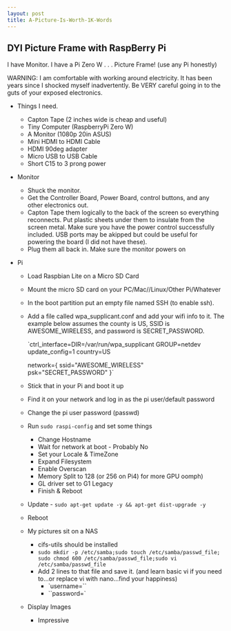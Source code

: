 ```yaml
---
layout: post
title: A-Picture-Is-Worth-1K-Words
---
```


## DYI Picture Frame with RaspBerry Pi

I have Monitor. I have a Pi Zero W . . . Picture Frame! (use any Pi honestly)

WARNING: I am comfortable with working around electricity. It has been years since I shocked myself inadvertently. Be VERY careful going in to the guts of your exposed electronics.

- Things I need.

  - Capton Tape (2 inches wide is cheap and useful)
  - Tiny Computer (RaspberryPi Zero W)
  - A Monitor (1080p 20in ASUS)
  - Mini HDMI to HDMI Cable
  - HDMI 90deg adapter
  - Micro USB to USB Cable
  - Short C15 to 3 prong power

- Monitor

  - Shuck the monitor.
  - Get the Controller Board, Power Board, control buttons, and any other electronics out.
  - Capton Tape them logically to the back of the screen so everything reconnects. Put plastic sheets under them to insulate from the screen metal. Make sure you have the power control successfully included. USB ports may be akipped but could be useful for powering the board (I did not have these).
  - Plug them all back in. Make sure the monitor powers on

- Pi

  - Load Raspbian Lite on a Micro SD Card

  - Mount the micro SD card on your PC/Mac//Linux/Other Pi/Whatever

  - In the boot partition put an empty file named SSH (to enable ssh).

  - Add a file called wpa_supplicant.conf and add your wifi info to it. The example below assumes the county is US, SSID is AWESOME_WIRELESS, and password is SECRET_PASSWORD.

    `ctrl_interface=DIR=/var/run/wpa_supplicant GROUP=netdev
    update_config=1
    country=US

    network={
     ssid="AWESOME_WIRELESS"
     psk="SECRET_PASSWORD"
    }`

  - Stick that in your Pi and boot it up

  - Find it on your network and log in as the pi user/default password

  - Change the pi user password (passwd)

  - Run `sudo raspi-config` and set some things

    - Change Hostname
    - Wait for network at boot - Probably No
    - Set your Locale & TimeZone
    - Expand Filesystem
    - Enable Overscan
    - Memory Split to 128 (or 256 on Pi4) for more GPU oomph)
    - GL driver set to G1 Legacy
    - Finish & Reboot

  - Update - `sudo apt-get update -y && apt-get dist-upgrade -y`

  - Reboot

  - My pictures sit on a NAS

    - cifs-utils should be installed
    - `sudo mkdir -p /etc/samba;sudo touch /etc/samba/passwd_file; sudo chmod 600 /etc/samba/passwd_file;sudo vi /etc/samba/passwd_file`
    - Add 2 lines to that file and save it. (and learn basic vi if you need to...or replace vi with nano...find your happiness)
      - `username=<NAS Username>``
      - ``password=<NAS Password>`

  - Display Images

    - Impressive

